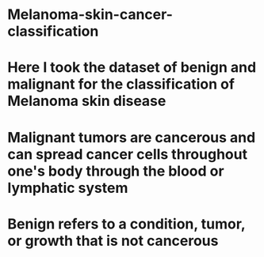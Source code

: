 # Melanoma-skin-cancer-classification
# Here I took the dataset of benign and malignant for the classification of Melanoma skin disease
# Malignant tumors are cancerous and can spread cancer cells throughout one's body through the blood or lymphatic system
# Benign refers to a condition, tumor, or growth that is not cancerous
